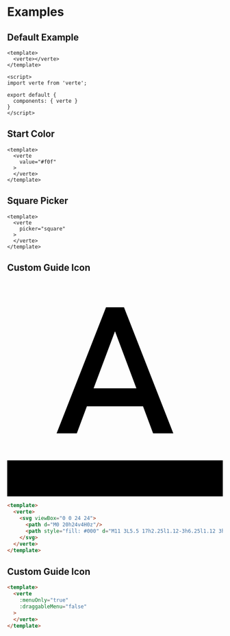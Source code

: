 # Examples

## Default Example

<verte-demo></verte-demo>

```vue
<template>
  <verte></verte>
</template>

<script>
import verte from 'verte';

export default {
  components: { verte }
}
</script>
```

## Start Color

<verte-demo value="#f0f"></verte-demo>

```vue {3}
<template>
  <verte
    value="#f0f"
  >
  </verte>
</template>
```

## Square Picker

<verte-demo picker="square"></verte-demo>

```vue {3}
<template>
  <verte
    picker="square"
  >
  </verte>
</template>
```

## Custom Guide Icon

<verte-demo value="#f0f">
  <svg viewBox="0 0 24 24">
    <path d="M0 20h24v4H0z"/>
    <path style="fill: #000" d="M11 3L5.5 17h2.25l1.12-3h6.25l1.12 3h2.25L13 3h-2zm-1.38 9L12 5.67 14.38 12H9.62z"/>
  </svg>
</verte-demo>

```html
<template>
  <verte>
    <svg viewBox="0 0 24 24">
      <path d="M0 20h24v4H0z"/>
      <path style="fill: #000" d="M11 3L5.5 17h2.25l1.12-3h6.25l1.12 3h2.25L13 3h-2zm-1.38 9L12 5.67 14.38 12H9.62z"/>
    </svg>
  </verte>
</template>
```

## Custom Guide Icon

<verte-demo value="#f0f" :menuOnly="true"></verte-demo>

```html
<template>
  <verte
    :menuOnly="true"
    :draggableMenu="false"
  >
  </verte>
</template>
```


<style>
.verte__menu {
  z-index: 15;
}
.verte {
  margin-top: 10px;
}
</style>